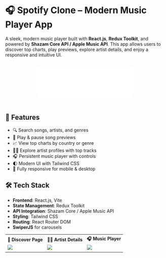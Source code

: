 # 🎧 Spotify Clone – Modern Music Player App

A sleek, modern music player built with **React.js**, **Redux Toolkit**, and powered by **Shazam Core API / Apple Music API**. This app allows users to discover top charts, play previews, explore artist details, and enjoy a responsive and intuitive UI.

<div align="center">
  <img src="./src/assets/logo.svg" alt="Banner" width="300" style="padding: 20px;" />
</div>

## 🚀 Features

- 🔍 Search songs, artists, and genres
- 🎵 Play & pause song previews
- 📈 View top charts by country or genre
- 🧑‍🎤 Explore artist profiles with top tracks
- 🎧 Persistent music player with controls
- 🌓 Modern UI with Tailwind CSS
- 📱 Fully responsive for mobile & desktop

## 🛠️ Tech Stack

- **Frontend**: React.js, Vite
- **State Management**: Redux Toolkit
- **API Integration**: Shazam Core / Apple Music API
- **Styling**: Tailwind CSS
- **Routing**: React Router DOM
- **SwiperJS** for carousels

<table> <tr> <th>🎵 Discover Page</th> <th>🧑‍🎤 Artist Details</th> <th>🎧 Music Player</th> </tr> <tr> <td><img src="https://via.placeholder.com/300x180?text=Discover+Page" width="250" /></td> <td><img src="https://via.placeholder.com/300x180?text=Artist+Details" width="250" /></td> <td><img src="https://via.placeholder.com/300x180?text=Music+Player" width="250" /></td> </tr> </table>


